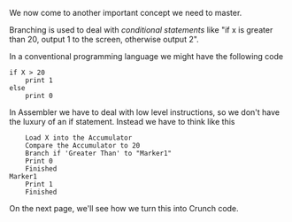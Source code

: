 We now come to another important concept we need to master.

Branching is used to deal with *conditional statements* like "if x is greater than 20, output 1 to the screen, otherwise output 2".

In a conventional programming language we might have the following code

```
if X > 20
	print 1
else
	print 0
```

In Assembler we have to deal with low level instructions, so we don't have the luxury of an if statement. Instead we have to think like this
```
    Load X into the Accumulator
    Compare the Accumulator to 20 
    Branch if 'Greater Than' to "Marker1"
    Print 0
    Finished
Marker1
    Print 1
    Finished
```

On the next page, we'll see how we turn this into Crunch code. 

